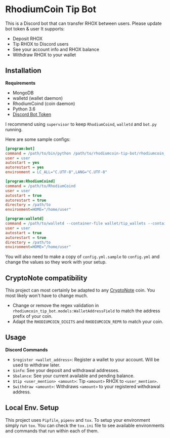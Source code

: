 # RhodiumCoin Tip Bot

This is a Discord bot that can transfer RHOX between users. Please update bot token & user It supports:

- Deposit RHOX
- Tip RHOX to Discord users
- See your account info and RHOX balance
- Withdraw RHOX to your wallet

## Installation

**Requirements**

- MongoDB
- walletd (wallet daemon)
- RhodiumCoind (coin daemon)
- Python 3.6
- [Discord Bot Token](https://discordapp.com/developers/applications/me)

I recommend using `supervisor` to keep `RhodiumCoind`, `walletd`
and `bot.py` running.

Here are some sample configs:

```ini
[program:bot]
command = /path/to/bin/python /path/to/rhodiumcoin-tip-bot/rhodiumcoin_tip_bot/bot.py
user = user
autostart = yes
autorestart = yes
environment = LC_ALL="C.UTF-8",LANG="C.UTF-8"

[program:RhodiumCoind]
command = /path/to/RhodiumCoind
user = user
autostart = true
autorestart = true
directory = /path/to
environment=HOME="/home/user"

[program:walletd]
command = /path/to/walletd --container-file wallet/tip_wallets --container-password ******
user = user
autostart = true
autorestart = true
directory = /path/to
environment=HOME="/home/user"
```

You will also need to make a copy of `config.yml.sample` to `config.yml` and
change the values so they work with your setup.

## CryptoNote compatibility

This project can most certainly be adapted to any
[CryptoNote](https://github.com/forknote/cryptonote-generator) coin.
You most likely won't have to change much.

- Change or remove the regex validation in `rhodiumcoin_tip_bot.models:WalletAddressField`
to match the address prefix of your coin.
- Adapt the `RHODIUMCOIN_DIGITS` and `RHODIUMCOIN_REPR` to match your coin.

## Usage

**Discord Commands**

- `$register <wallet_address>`: Register a wallet to your account.
Will be used to withdraw later.
- `$info`: See your deposit and withdrawal addresses.
- `$balance`: See your current available and pending balance.
- `$tip <user_mention> <amount>`: Tip `<amount>` RHOX to `<user_mention>`.
- `$withdraw <amount>`: Withdraws `<amount>` to your registered
withdrawal address.

## Local Env. Setup

This project uses `Pipfile`, `pipenv` and `tox`. To setup your environment
simply run `tox`. You can check the `tox.ini` file to see available environments
and commands that run within each of them.
